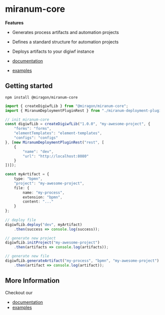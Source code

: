 # miranum-core

**Features**

- Generates process artifacts and automation projects
- Defines a standard structure for automation projects
- Deploys artifacts to your digiwf instance

- [documentation](https://github.com/FlowSquad/miranum-ide/tree/main/docs)
- [examples](https://github.com/FlowSquad/miranum-ide-examples)

## Getting started

```
npm install @miragon/miranum-core
```

```typescript
import { createDigiwfLib } from "@miragon/miranum-core";
import { MiranumDeploymentPluginRest } from "./miranum-deployment-plugin-rest";

// init miranum-core
const digiwfLib = createDigiwfLib("1.0.0", "my-awesome-project", {
    "forms": "forms",
    "elementTemplates": "element-templates",
    "configs": "configs"
}, [new MiranumDeploymentPluginRest("rest", [
    {
        "name": "dev",
        "url": "http://localhost:8080"
    }
])]);

const myArtifact = {
    type: "bpmn",
    "project": "my-awesome-project",
    file: {
        name: "my-process",
        extension: "bpmn",
        content: "..."
    }
}; 
    
// deploy file
digiwfLib.deploy("dev", myArtifact)
    .then(success => console.log(success));

// generate new project
digiwfLib.initProject("my-awesome-project")
    .then(artifacts => console.log(artifacts));

// generate new file
digiwfLib.generateArtifact("my-process", "bpmn", "my-awesome-project")
    .then(artifact => console.log(artifact));
```

## More Information

Checkout our

- [documentation](https://github.com/FlowSquad/miranum-ide/tree/main/docs)
- [examples](https://github.com/FlowSquad/miranum-ide-examples)
